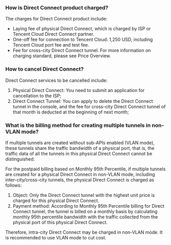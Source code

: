 ### How is Direct Connect product charged?
The charges for Direct Connect product include:


- Laying fee of physical Direct Connect, which is charged by ISP or Tencent Cloud Direct Connect partner.
- One-off fee for connection to Tencent Cloud: 1,250 USD, including Tencent Cloud port fee and test fee.
- Fee for cross-city Direct Connect tunnel. For more information on charging standard, please see Price Overview.


### How to cancel Direct Connect?
Direct Connect services to be cancelled include:
1. Physical Direct Connect: You need to submit an application for cancellation to the ISP;
2. Direct Connect Tunnel: You can apply to delete the Direct Connect tunnel in the console, and the fee for cross-city Direct Connect tunnel of that month is deducted at the beginning of next month;



### What is the billing method for creating multiple tunnels in non-VLAN mode?
If multiple tunnels are created without sub-APIs enabled (VLAN mode), these tunnels share the traffic bandwidth of a physical port, that is, the traffic data of all the tunnels in this physical Direct Connect cannot be distinguished.

For the postpaid billing based on Monthly 95th Percentile, if multiple tunnels are created for a physical Direct Connect in non-VLAN mode, including inter-city/cross-city tunnels, the physical Direct Connect is charged as follows:

1. Object: Only the Direct Connect tunnel with the highest unit price is charged for this physical Direct Connect.
2. Payment method: According to Monthly 95th Percentile billing for Direct Connect tunnel, the tunnel is billed on a monthly basis by calculating monthly 95th percentile bandwidth with the traffic collected from the physical port of this physical Direct Connect.

Therefore, intra-city Direct Connect may be charged in non-VLAN mode. It is recommended to use VLAN mode to cut cost.


